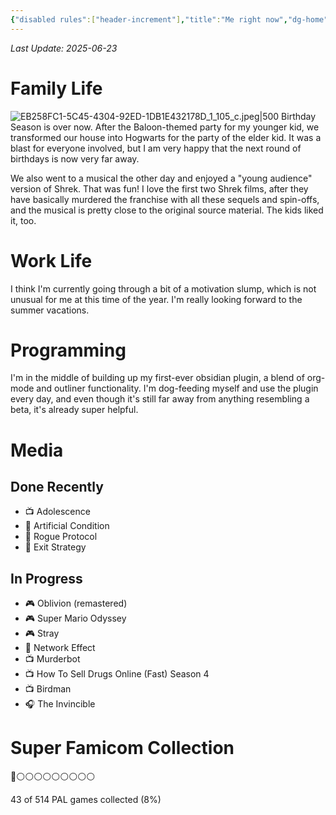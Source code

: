 ```yaml
---
{"disabled rules":["header-increment"],"title":"Me right now","dg-home":false,"dg-publish":true,"dg-pinned":false,"created-date":"2025-04-27T10:27:42","updated-date":"2025-05-28T16:07:12","dg-home-link":false,"hide-layout-footer-pageupdate":true,"aliases":["Me right now"],"linter-yaml-title-alias":"Me right now","dg-path":"now.md","permalink":"/now/","dgPassFrontmatter":true}
---
```

_Last Update: 2025-06-23_

# Family Life
![EB258FC1-5C45-4304-92ED-1DB1E432178D_1_105_c.jpeg|500](/img/user/attachments/EB258FC1-5C45-4304-92ED-1DB1E432178D_1_105_c.jpeg)
Birthday Season is over now. After the Baloon-themed party for my younger kid, we transformed our house into Hogwarts for the party of the elder kid. It was a blast for everyone involved, but I am very happy that the next round of birthdays is now very far away.

We also went to a musical the other day and enjoyed a "young audience" version of Shrek. That was fun! I love the first two Shrek films, after they have basically murdered the franchise with all these sequels and spin-offs, and the musical is pretty close to the original source material. The kids liked it, too.

# Work Life
I think I'm currently going through a bit of a motivation slump, which is not unusual for me at this time of the year. I'm really looking forward to the summer vacations.

# Programming
I'm in the middle of building up my first-ever obsidian plugin, a blend of org-mode and outliner functionality. I'm dog-feeding myself and use the plugin every day, and even though it's still far away from anything resembling a beta, it's already super helpful.

# Media
## Done Recently
- 📺 Adolescence 
- 📖 Artificial Condition
- 📖 Rogue Protocol
- 📖 Exit Strategy
## In Progress
- 🎮 Oblivion (remastered)
- 🎮 Super Mario Odyssey
- 🎮 Stray
- 📖 Network Effect
- 📺 Murderbot 
- 📺 How To Sell Drugs Online (Fast) Season 4
- 📺 Birdman
- 🎧 The Invincible

# Super Famicom Collection
👾⚪️⚪️⚪️⚪️⚪️⚪️⚪️⚪️⚪️

43 of 514 PAL games collected (8%)  

